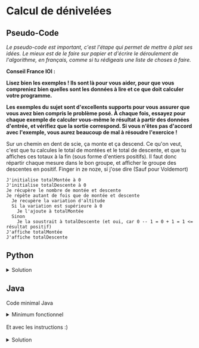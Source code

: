 # Calcul de dénivelées

## Pseudo-Code

_Le pseudo-code est important, c'est l'étape qui permet de mettre à plat ses idées. Le mieux est de le faire sur papier et d'écrire le déroulement de l'algorithme, en français, comme si tu rédigeais une liste de choses à faire._

**Conseil France IOI :**

**Lisez bien les exemples ! Ils sont là pour vous aider, pour que vous compreniez bien quelles sont les données à lire et ce que doit calculer votre programme.**

**Les exemples du sujet sont d'excellents supports pour vous assurer que vous avez bien compris le problème posé. À chaque fois, essayez pour chaque exemple de calculer vous-même le résultat à partir des données d'entrée, et vérifiez que la sortie correspond. Si vous n'êtes pas d'accord avec l'exemple, vous aurez beaucoup de mal à résoudre l'exercice !**

Sur un chemin en dent de scie, ça monte et ça descend. Ce qu'on veut, c'est que tu calcules le total de montées et le total de descente, et que tu affiches ces totaux à la fin (sous forme d'entiers positifs). Il faut donc répartir chaque mesure dans le bon groupe, et afficher le groupe des descentes en positif. Finger in ze noze, si j'ose dire (Sauf pour Voldemort)

```
J'initialise totalMontée à 0
J'initialise totalDescente à 0
Je récupère le nombre de montée et descente
Je répète autant de fois que de montée et descente
  Je recupère la variation d'altitude
  Si la variation est supérieure à 0
    Je l'ajoute à totalMontée
  Sinon
    Je la soustrait à totalDescente (et oui, car 0 -- 1 = 0 + 1 = 1 <= résultat positif)
J'affiche totalMontée
J'affiche totalDescente
```

## Python

<details>
  <summary>Solution</summary>

```Python
nbVariations = int(input())
sommePos = 0
sommeNeg = 0
for loop in range(nbVariations):
   variation = int(input())
   if variation > 0:
      sommePos = sommePos + variation
   else:
      sommeNeg = sommeNeg - variation
print(sommePos)
print(sommeNeg)
```

</details>

## Java

Code minimal Java

<details>
  <summary>Minimum fonctionnel</summary>

```Java
  class Main {
    public static void main(String[] args) {
      // ton code ici
    }
  }
```

</details>

</br>
Et avec les instructions :)
</br>
</br>

<details>
  <summary>Solution</summary>


```Java
import algorea.Scanner;
class Main
{
   public static void main(String[] args)
   {
      Scanner entrée = new Scanner(System.in);
      int nbVariations = entrée.nextInt();
      int sommePos = 0;
      int sommeNeg = 0;
      for (int loop = 1; loop <= nbVariations; loop = loop + 1)
      {
         int variation = entrée.nextInt();
         if (variation > 0)
         {
            sommePos = sommePos + variation;
         }
         else
         {
            sommeNeg = sommeNeg - variation;
         }
      }
      System.out.println(sommePos);
      System.out.println(sommeNeg);
   }
}
```

</details>
